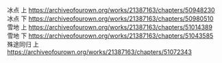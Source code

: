 冰点 上 https://archiveofourown.org/works/21387163/chapters/50948230                                                                     
冰点 下 https://archiveofourown.org/works/21387163/chapters/50980510                                                                   
雪地 上 https://archiveofourown.org/works/21387163/chapters/51014389                                                                    
雪地 下 https://archiveofourown.org/works/21387163/chapters/51043585                                                                   
殊途同归 上 https://archiveofourown.org/works/21387163/chapters/51072343
